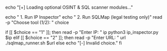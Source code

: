 echo "[+] Loading optional OSINT & SQL scanner modules..."

echo " 1. Run IP Inspector"
echo " 2. Run SQLMap (legal testing only)"
read -p "Choose tool (1/2): " choice

if [[ $choice == "1" ]]; then
    read -p "Enter IP: " ip
    python3 ip_inspector.py $ip
elif [[ $choice == "2" ]]; then
    read -p "Enter URL: " url
    ./sqlmap_runner.sh $url
else
    echo "[-] Invalid choice."
fi
